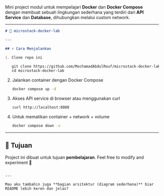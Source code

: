 Mini project modul untuk mempelajari **Docker** dan **Docker Compose** dengan membuat sebuah lingkungan sederhana yang terdiri dari **API Service** dan **Database**, dihubungkan melalui custom network.

---

````markdown
# 🐳 microstack-docker-lab

---

## ⚡ Cara Menjalankan

1. Clone repo ini

   git clone https://github.com/MochamadAbdulRouf/microstack-docker-lab.git
   cd microstack-docker-lab
````

2. Jalankan container dengan Docker Compose

   ```bash
   docker compose up -d
   ```

3. Akses API service di browser atau menggunakan curl

   ```bash
   curl http://localhost:8080
   ```

4. Untuk mematikan container + network + volume

   ```bash
   docker compose down -v
   ```

---

## 🎯 Tujuan

Project ini dibuat untuk tujuan **pembelajaran**.
Feel free to modify and experiment 🚀

```

---

Mau aku tambahin juga **bagian arsitektur (diagram sederhana)** biar README lebih keren dan jelas?
```
